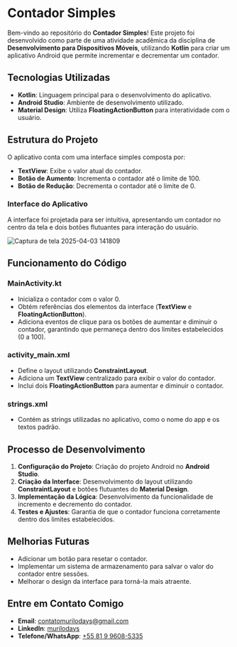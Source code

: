 # Contador Simples

Bem-vindo ao repositório do **Contador Simples**! Este projeto foi desenvolvido como parte de uma atividade acadêmica da disciplina de **Desenvolvimento para Dispositivos Móveis**, utilizando **Kotlin** para criar um aplicativo Android que permite incrementar e decrementar um contador.

## Tecnologias Utilizadas

- **Kotlin**: Linguagem principal para o desenvolvimento do aplicativo.
- **Android Studio**: Ambiente de desenvolvimento utilizado.
- **Material Design**: Utiliza **FloatingActionButton** para interatividade com o usuário.

## Estrutura do Projeto

O aplicativo conta com uma interface simples composta por:

- **TextView**: Exibe o valor atual do contador.
- **Botão de Aumento**: Incrementa o contador até o limite de 100.
- **Botão de Redução**: Decrementa o contador até o limite de 0.

### Interface do Aplicativo

A interface foi projetada para ser intuitiva, apresentando um contador no centro da tela e dois botões flutuantes para interação do usuário.

![Captura de tela 2025-04-03 141809](https://github.com/user-attachments/assets/e0360e39-11a9-49e8-94ef-4f0c56735021)

## Funcionamento do Código

### **MainActivity.kt**

- Inicializa o contador com o valor 0.
- Obtém referências dos elementos da interface (**TextView** e **FloatingActionButton**).
- Adiciona eventos de clique para os botões de aumentar e diminuir o contador, garantindo que permaneça dentro dos limites estabelecidos (0 a 100).

### **activity_main.xml**

- Define o layout utilizando **ConstraintLayout**.
- Adiciona um **TextView** centralizado para exibir o valor do contador.
- Inclui dois **FloatingActionButton** para aumentar e diminuir o contador.

### **strings.xml**

- Contém as strings utilizadas no aplicativo, como o nome do app e os textos padrão.

## Processo de Desenvolvimento

1. **Configuração do Projeto**: Criação do projeto Android no **Android Studio**.
2. **Criação da Interface**: Desenvolvimento do layout utilizando **ConstraintLayout** e botões flutuantes do **Material Design**.
3. **Implementação da Lógica**: Desenvolvimento da funcionalidade de incremento e decremento do contador.
4. **Testes e Ajustes**: Garantia de que o contador funciona corretamente dentro dos limites estabelecidos.

## Melhorias Futuras

- Adicionar um botão para resetar o contador.
- Implementar um sistema de armazenamento para salvar o valor do contador entre sessões.
- Melhorar o design da interface para torná-la mais atraente.

## Entre em Contato Comigo

- **Email**: contatomurilodays@gmail.com  
- **LinkedIn**: <a href="https://www.linkedin.com/in/murilodays/"> murilodays </a>  
- **Telefone/WhatsApp**: <a href="https://wa.me/message/ONXRU2RSDSNEE1"> +55 81 9 9608-5335 </a>

